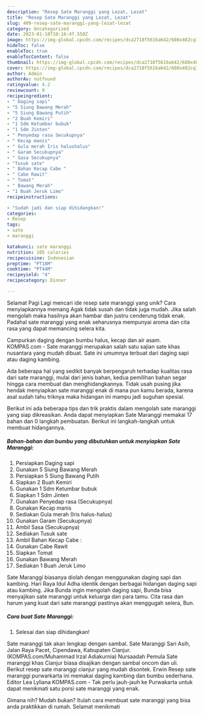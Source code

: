 ```yaml
---
description: "Resep Sate Maranggi yang Lezat, Lezat"
title: "Resep Sate Maranggi yang Lezat, Lezat"
slug: 409-resep-sate-maranggi-yang-lezat-lezat
category: Uncategorized
date: 2023-01-18T10:16:47.550Z
image: https://img-global.cpcdn.com/recipes/dca2718f5616a642/680x482cq70/sate-maranggi-foto-resep-utama.jpg
hideToc: false
enableToc: true
enableTocContent: false
thumbnail: https://img-global.cpcdn.com/recipes/dca2718f5616a642/680x482cq70/sate-maranggi-foto-resep-utama.jpg
cover: https://img-global.cpcdn.com/recipes/dca2718f5616a642/680x482cq70/sate-maranggi-foto-resep-utama.jpg
author: Admin
authorAv: notfound
ratingvalue: 4.2
reviewcount: 9
recipeingredient:
- " Daging sapi"
- "5 Siung Bawang Merah"
- "5 Siung Bawang Putih"
- "2 Buah Kemiri"
- "1 Sdm Ketumbar bubuk"
- "1 Sdm Jinten"
- " Penyedap rasa Secukupnya"
- " Kecap manis"
- " Gula merah Iris halushalus"
- " Garam Secukupnya"
- " Sasa Secukupnya"
- "Tusuk sate"
- " Bahan Kecap Cabe "
- " Cabe Rawit"
- " Tomat"
- " Bawang Merah"
- "1 Buah Jeruk Limo"
recipeinstructions:

- "Sudah jadi dan siap dihidangkan!"
categories:
- Resep
tags:
- sate
- maranggi

katakunci: sate maranggi 
nutrition: 105 calories
recipecuisine: Indonesian
preptime: "PT18M"
cooktime: "PT44M"
recipeyield: "4"
recipecategory: Dinner

---
```



Selamat Pagi Lagi mencari ide resep sate maranggi yang unik? Cara menyiapkannya memang Agak tidak susah dan tidak juga mudah. Jika salah mengolah maka hasilnya akan hambar dan justru cenderung tidak enak. Padahal sate maranggi yang enak seharusnya mempunyai aroma dan cita rasa yang dapat memancing selera kita.


Campurkan daging dengan bumbu halus, kecap dan air asam. KOMPAS.com - Sate maranggi merupakan salah satu sajian sate khas nusantara yang mudah dibuat. Sate ini umumnya terbuat dari daging sapi atau daging kambing.

Ada beberapa hal yang sedikit banyak berpengaruh terhadap kualitas rasa dari sate maranggi, mulai dari jenis bahan, kedua pemilihan bahan segar hingga cara membuat dan menghidangkannya. Tidak usah pusing jika hendak menyiapkan sate maranggi enak di mana pun kamu berada, karena asal sudah tahu triknya maka hidangan ini mampu jadi suguhan spesial.


Berikut ini ada beberapa tips dan trik praktis dalam mengolah sate maranggi yang siap dikreasikan. Anda dapat menyiapkan Sate Maranggi memakai 17 bahan dan 0 langkah pembuatan. Berikut ini langkah-langkah untuk membuat hidangannya.

<!--inarticleads1-->

##### Bahan-bahan dan bumbu yang dibutuhkan untuk menyiapkan Sate Maranggi:

1. Persiapkan  Daging sapi
1. Gunakan 5 Siung Bawang Merah
1. Persiapkan 5 Siung Bawang Putih
1. Siapkan 2 Buah Kemiri
1. Gunakan 1 Sdm Ketumbar bubuk
1. Siapkan 1 Sdm Jinten
1. Gunakan  Penyedap rasa (Secukupnya)
1. Gunakan  Kecap manis
1. Sediakan  Gula merah (Iris halus-halus)
1. Gunakan  Garam (Secukupnya)
1. Ambil  Sasa (Secukupnya)
1. Sediakan Tusuk sate
1. Ambil  Bahan Kecap Cabe :
1. Gunakan  Cabe Rawit
1. Siapkan  Tomat
1. Gunakan  Bawang Merah
1. Sediakan 1 Buah Jeruk Limo


Sate Maranggi biasanya diolah dengan menggunakan daging sapi dan kambing. Hari Raya Idul Adha identik dengan berbagai hidangan daging sapi atau kambing. Jika Bunda ingin mengolah daging sapi, Bunda bisa menyajikan sate maranggi untuk keluarga dan para tamu. Cita rasa dan harum yang kuat dari sate maranggi pastinya akan menggugah selera, Bun. 

<!--inarticleads2-->

##### Cara buat Sate Maranggi:


1. Selesai dan siap dihidangkan!

Sate maranggi tak akan lengkap dengan sambal. Sate Maranggi Sari Asih, Jalan Raya Pacet, Cipendawa, Kabupaten Cianjur. (KOMPAS.com/Muhammad Irzal Adiakurnia) Nursaadah Pemula Sate maranggi khas Cianjur biasa disajikan dengan sambal oncom dan uli. Berikut resep sate maranggi cianjur yang mudah disontek. Erwin Resep sate maranggi purwarkarta ini memakai daging kambing dan bumbu sederhana. Editor Lea Lyliana KOMPAS.com - Tak perlu jauh-jauh ke Purwakarta untuk dapat menikmati satu porsi sate maranggi yang enak. 

Gimana nih? Mudah bukan? Itulah cara membuat sate maranggi yang bisa anda praktikkan di rumah. Selamat menikmati

